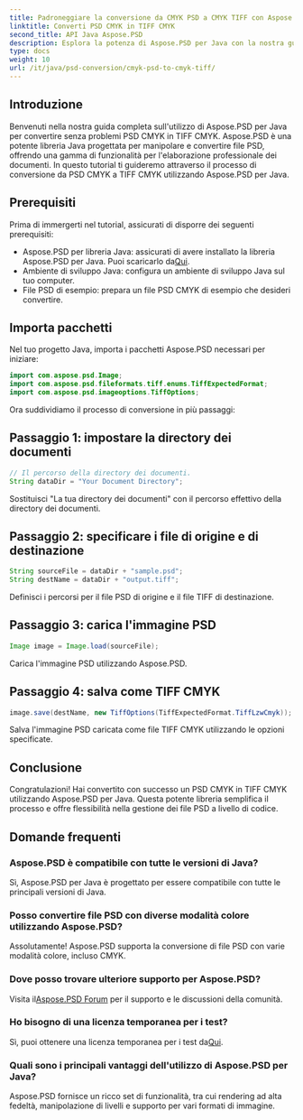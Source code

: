 ```yaml
---
title: Padroneggiare la conversione da CMYK PSD a CMYK TIFF con Aspose.PSD
linktitle: Converti PSD CMYK in TIFF CMYK
second_title: API Java Aspose.PSD
description: Esplora la potenza di Aspose.PSD per Java con la nostra guida passo passo sulla conversione di PSD CMYK in TIFF CMYK. Potenzia le tue capacità di elaborazione dei documenti senza sforzo!
type: docs
weight: 10
url: /it/java/psd-conversion/cmyk-psd-to-cmyk-tiff/
---
```

## Introduzione
Benvenuti nella nostra guida completa sull'utilizzo di Aspose.PSD per Java per convertire senza problemi PSD CMYK in TIFF CMYK. Aspose.PSD è una potente libreria Java progettata per manipolare e convertire file PSD, offrendo una gamma di funzionalità per l'elaborazione professionale dei documenti. In questo tutorial ti guideremo attraverso il processo di conversione da PSD CMYK a TIFF CMYK utilizzando Aspose.PSD per Java.
## Prerequisiti
Prima di immergerti nel tutorial, assicurati di disporre dei seguenti prerequisiti:
- Aspose.PSD per libreria Java: assicurati di avere installato la libreria Aspose.PSD per Java. Puoi scaricarlo da[Qui](https://releases.aspose.com/psd/java/).
- Ambiente di sviluppo Java: configura un ambiente di sviluppo Java sul tuo computer.
- File PSD di esempio: prepara un file PSD CMYK di esempio che desideri convertire.
## Importa pacchetti
Nel tuo progetto Java, importa i pacchetti Aspose.PSD necessari per iniziare:
```java
import com.aspose.psd.Image;
import com.aspose.psd.fileformats.tiff.enums.TiffExpectedFormat;
import com.aspose.psd.imageoptions.TiffOptions;
```
Ora suddividiamo il processo di conversione in più passaggi:
## Passaggio 1: impostare la directory dei documenti
```java
// Il percorso della directory dei documenti.
String dataDir = "Your Document Directory";
```
Sostituisci "La tua directory dei documenti" con il percorso effettivo della directory dei documenti.
## Passaggio 2: specificare i file di origine e di destinazione
```java
String sourceFile = dataDir + "sample.psd";
String destName = dataDir + "output.tiff";
```
Definisci i percorsi per il file PSD di origine e il file TIFF di destinazione.
## Passaggio 3: carica l'immagine PSD
```java
Image image = Image.load(sourceFile);
```
Carica l'immagine PSD utilizzando Aspose.PSD.
## Passaggio 4: salva come TIFF CMYK
```java
image.save(destName, new TiffOptions(TiffExpectedFormat.TiffLzwCmyk));
```
Salva l'immagine PSD caricata come file TIFF CMYK utilizzando le opzioni specificate.
## Conclusione
Congratulazioni! Hai convertito con successo un PSD CMYK in TIFF CMYK utilizzando Aspose.PSD per Java. Questa potente libreria semplifica il processo e offre flessibilità nella gestione dei file PSD a livello di codice.
## Domande frequenti
### Aspose.PSD è compatibile con tutte le versioni di Java?
Sì, Aspose.PSD per Java è progettato per essere compatibile con tutte le principali versioni di Java.
### Posso convertire file PSD con diverse modalità colore utilizzando Aspose.PSD?
Assolutamente! Aspose.PSD supporta la conversione di file PSD con varie modalità colore, incluso CMYK.
### Dove posso trovare ulteriore supporto per Aspose.PSD?
 Visita il[Aspose.PSD Forum](https://forum.aspose.com/c/psd/34) per il supporto e le discussioni della comunità.
### Ho bisogno di una licenza temporanea per i test?
 Sì, puoi ottenere una licenza temporanea per i test da[Qui](https://purchase.aspose.com/temporary-license/).
### Quali sono i principali vantaggi dell'utilizzo di Aspose.PSD per Java?
Aspose.PSD fornisce un ricco set di funzionalità, tra cui rendering ad alta fedeltà, manipolazione di livelli e supporto per vari formati di immagine.